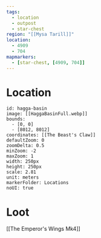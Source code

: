 ```yaml
---
tags:
  - location
  - outpost
  - star-chest
region: "[[Mysa Tarill]]"
location:
  - 4909
  - 704
mapmarkers:
  - [star-chest, [4909, 704]]
---
```

# Location
```leaflet
id: hagga-basin
image: [[HaggaBasinFull.webp]]
bounds:
  - [0, 0]
  - [8012, 8012]
coordinates: [[The Beast's Claw]]
defaultZoom: 0
zoomDelta: 0.5
minZoom: -2
maxZoom: 1
width: 250px
height: 250px
scale: 2.81
unit: meters
markerFolder: Locations
noUI: true
```
# Loot
[[The Emperor's Wings Mk4]]